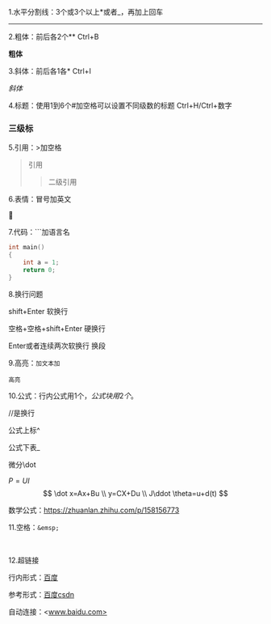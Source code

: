 1.水平分割线：3个或3个以上*或者_，再加上回车

***



2.粗体：前后各2个**		Ctrl+B

**粗体**



3.斜体：前后各1各*		Ctrl+I

*斜体*



4.标题：使用1到6个#加空格可以设置不同级数的标题		Ctrl+H/Ctrl+数字

###  三级标



5.引用：>加空格

> 引用
>
> > 二级引用



6.表情：冒号加英文

:horse:



7.代码：```加语言名

```c
int main()
{
    int a = 1;
    return 0;
}
```



8.换行问题

shift+Enter	软换行

空格+空格+shift+Enter		硬换行

Enter或者连续两次软换行		换段



9.高亮：`加文本加`

`高亮`

 

10.公式：行内公式用1个$，公式块用2个$。

//是换行

公式上标^

公式下表_

微分\dot

$P=UI$  
$$
\dot x=Ax+Bu	\\
y=CX+Du		\\
J\ddot \theta=u+d(t)
$$


数学公式：https://zhuanlan.zhihu.com/p/158156773

 11.空格：`&emsp;`

&emsp;



12.超链接

行内形式：[百度](www.baidu.com)

参考形式：[百度][1][csdn][csdn]

[1]:https://www.baidu.com
[csdn]:http://www.csdn.net

自动连接：<www.baidu.com>

